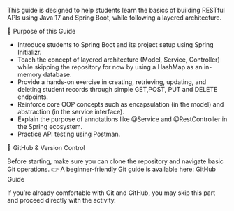 This guide is designed to help students learn the basics of building RESTful APIs using Java 17 and Spring Boot, while following a layered architecture.

🎯 Purpose of this Guide

- Introduce students to Spring Boot and its project setup using Spring Initializr.
- Teach the concept of layered architecture (Model, Service, Controller) while skipping the repository for now by using a HashMap as an in-memory database.
- Provide a hands-on exercise in creating, retrieving, updating, and deleting student records through simple GET,POST, PUT and DELETE endpoints.
- Reinforce core OOP concepts such as encapsulation (in the model) and abstraction (in the service interface).
- Explain the purpose of annotations like @Service and @RestController in the Spring ecosystem.
- Practice API testing using Postman.

🌱 GitHub & Version Control

Before starting, make sure you can clone the repository and navigate basic Git operations.
👉 A beginner-friendly Git guide is available here: GitHub Guide

If you’re already comfortable with Git and GitHub, you may skip this part and proceed directly with the activity.
